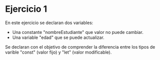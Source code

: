 # Ejercicio 1

En este ejercicio se declaran dos variables:

- Una constante "nombreEstudiante" que valor no puede cambiar.
- Una variable "edad" que se puede actualizar.

Se declaran con el objetivo de comprender la diferencia entre los tipos de varible "const" (valor fijo) y "let" (valor modificable).